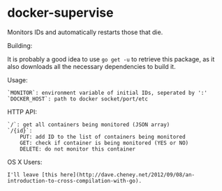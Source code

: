 docker-supervise
================

Monitors IDs and automatically restarts those that die.

Building:

It is probably a good idea to use `go get -u` to retrieve this package, as it also downloads all the necessary dependencies to build it.

Usage:

	`MONITOR`: environment variable of initial IDs, seperated by ':'
	`DOCKER_HOST`: path to docker socket/port/etc

HTTP API:

    `/`: get all containers being monitored (JSON array)
    `/{id}`:
        PUT: add ID to the list of containers being monitored
        GET: check if container is being monitored (YES or NO)
        DELETE: do not monitor this container

OS X Users:

	I'll leave [this here](http://dave.cheney.net/2012/09/08/an-introduction-to-cross-compilation-with-go).